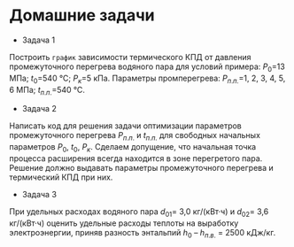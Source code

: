 # Домашние задачи

* Задача 1

Построить `график` зависимости термического КПД от давления промежуточного перегрева водяного пара для условий примера: $Р_0$=13 МПа; $t_0$=540 °С; $Р_к$=5 кПа. Параметры промперегрева: $Р_{п.п.}$=1, 2, 3, 4, 5, 6 МПа; $t_{п.п.}$=540 °С.

* Задача 2

Написать код для решения задачи оптимизации параметров промежуточного перегрева $P_{п.п.}$ и $t_{п.п.}$ для свободных начальных параметров $Р_0$, $t_0$, $Р_к$. Сделаем допущение, что начальная точка процесса расширения всегда находится в зоне перегретого пара. Решение должно выдавать параметры промежуточного перегрева и термический КПД при них. 

* Задача 3

При удельных расходах водяного пара $d_{01}$= 3,0 кг/(кВт·ч) и $d_{02}$= 3,6 кг/(кВт·ч) оценить удельные расходы теплоты на выработку электроэнергии, приняв разность энтальпий $h_0$ – $h_{п.в.}$ = 2500 кДж/кг.
